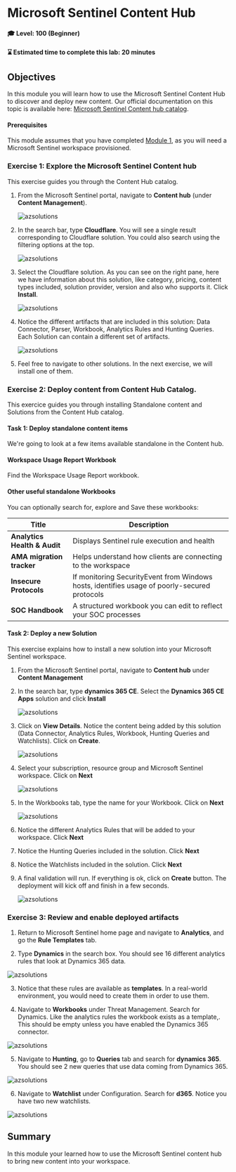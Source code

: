 # Microsoft Sentinel Content Hub

#### 🎓 Level: 100 (Beginner)
#### ⌛ Estimated time to complete this lab: 20 minutes

## Objectives

In this module you will learn how to use the Microsoft Sentinel Content Hub to discover and deploy new content. Our official documentation on this topic is available here: [Microsoft Sentinel Content hub catalog](https://docs.microsoft.com/azure/sentinel/sentinel-solutions-catalog).

#### Prerequisites

This module assumes that you have completed [Module 1](Module-1-Setting-up-the-environment.md), as you will need a Microsoft Sentinel workspace provisioned.

### Exercise 1: Explore the Microsoft Sentinel Content hub

This exercise guides you through the Content Hub catalog.

1. From the Microsoft Sentinel portal, navigate to **Content hub** (under **Content Management**).

    ![azsolutions](../Images/azsolutions1.png)

2. In the search bar, type **Cloudflare**. You will see a single result corresponding to Cloudflare solution. You could also search using the filtering options at the top.

    ![azsolutions](../Images/azsolutions2.png)

3. Select the Cloudflare solution. As you can see on the right pane, here we have information about this solution, like category, pricing, content types included, solution provider, version and also who supports it. Click **Install**.

    ![azsolutions](../Images/azsolutions2bis.png)

4. Notice the different artifacts that are included in this solution: Data Connector, Parser, Workbook, Analytics Rules and Hunting Queries. Each Solution can contain a different set of artifacts.

    ![azsolutions](../Images/azsolutions3.png)

5. Feel free to navigate to other solutions. In the next exercise, we will install one of them.

### Exercise 2: Deploy content from Content Hub Catalog.

This exercice guides you through installing Standalone content and Solutions from the Content Hub catalog.

#### Task 1: Deploy standalone content items

We're going to look at a few items available standalone in the Content hub.

#### Workspace Usage Report Workbook

Find the Workspace Usage Report workbook.

#### Other useful standalone Workbooks

You can optionally search for, explore and Save these workbooks:
  
| Title                         | Description                                           |
| ------                        | ------                                                |
| **Analytics Health & Audit**  | Displays Sentinel rule execution and health 
| **AMA migration tracker**     | Helps understand how clients are connecting to the workspace
| **Insecure Protocols**        | If monitoring SecurityEvent from Windows hosts, identifies usage of poorly-secured protocols
| **SOC Handbook**              | A structured workbook you can edit to reflect your SOC processes



#### Task 2: Deploy a new Solution

This exercise explains how to install a new solution into your Microsoft Sentinel workspace.

1. From the Microsoft Sentinel portal, navigate to **Content hub** under **Content Management**

2. In the search bar, type **dynamics 365 CE**. Select the **Dynamics 365 CE Apps** solution and click **Install**

    ![azsolutions](../Images/azsolutions12.png)

3. Click on **View Details**. Notice the content being added by this solution (Data Connector, Analytics Rules, Workbook, Hunting Queries and Watchlists). Click on **Create**.

    ![azsolutions](../Images/azsolutions5.png)

4. Select your subscription, resource group and Microsoft Sentinel workspace. Click on **Next**

    ![azsolutions](../Images/azsolutions6.png)

5. In the Workbooks tab, type the name for your Workbook. Click on **Next**

    ![azsolutions](../Images/azsolutions7.png)

6. Notice the different Analytics Rules that will be added to your workspace. Click **Next**

7. Notice the Hunting Queries included in the solution. Click **Next**

8. Notice the Watchlists included in the solution. Click **Next**

9. A final validation will run. If everything is ok, click on **Create** button. The deployment will kick off and finish in a few seconds.

    ![azsolutions](../Images/azsolutions8.png)


### Exercise 3: Review and enable deployed artifacts

1. Return to Microsoft Sentinel home page and navigate to **Analytics**, and go the **Rule Templates** tab.

2. Type **Dynamics** in the search box. You should see 16 different analytics rules that look at Dynamics 365 data.

![azsolutions](../Images/azsolutions9.png)

3. Notice that these rules are available as **templates**. In a real-world environment, you would need to create them in order to use them.

4. Navigate to **Workbooks** under Threat Management. Search for Dynamics. Like the analytics rules the workbook exists as a template,. This should be empty unless you have enabled the Dynamics 365 connector.

![azsolutions](../Images/azsolutions10.png)

5. Navigate to **Hunting**,  go to **Queries** tab and search for **dynamics 365**. You should see 2 new queries that use data coming from Dynamics 365.

![azsolutions](../Images/azsolutions11.png)

6. Navigate to **Watchlist** under Configuration. Search for **d365**. Notice you have two new watchlists.

![azsolutions](../Images/azsolutions13.png)
   
## Summary

In this module your learned how to use the Microsoft Sentinel content hub to bring new content into your workspace.


